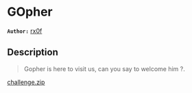 # GOpher

**`Author:`** [rx0f](https://github.com/rx0f)

## Description

> Gopher is here to visit us, can you say to welcome him ?.

[challenge.zip](challenge/challenge.zip)